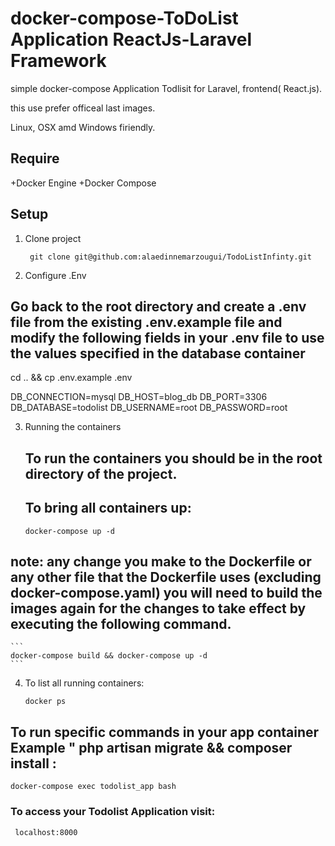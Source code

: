 # docker-compose-ToDoList Application ReactJs-Laravel Framework
simple docker-compose Application Todlisit  for Laravel,  frontend( React.js).

this use prefer officeal last images.

Linux, OSX amd Windows firiendly.

## Require

+Docker Engine 
+Docker Compose

## Setup


1. Clone  project  

    ```
     git clone git@github.com:alaedinnemarzougui/TodoListInfinty.git
    ```


2. Configure .Env

## Go back to the root directory and create a .env file from the existing .env.example file and modify the following fields in your .env file to use the values specified in the database container

cd .. && cp .env.example .env

DB_CONNECTION=mysql
DB_HOST=blog_db
DB_PORT=3306
DB_DATABASE=todolist
DB_USERNAME=root
DB_PASSWORD=root

 

3. Running the containers  
  
   ## To run the containers you should be in the root directory of the project.
   ## To bring all containers up:

    ```
   docker-compose up -d
    ```
 ## note: any change you make to the Dockerfile or any other file that the Dockerfile uses (excluding docker-compose.yaml)  you will need to build the images again for the changes to take effect by executing the following command. 

    ```
    docker-compose build && docker-compose up -d
    ```

4. To list all running containers:

    ```
    docker ps
    ```

## To run specific commands in your app container Example " php artisan migrate && composer install :


```
docker-compose exec todolist_app bash
```

### To access your Todolist  Application visit:

```
 localhost:8000 
```
